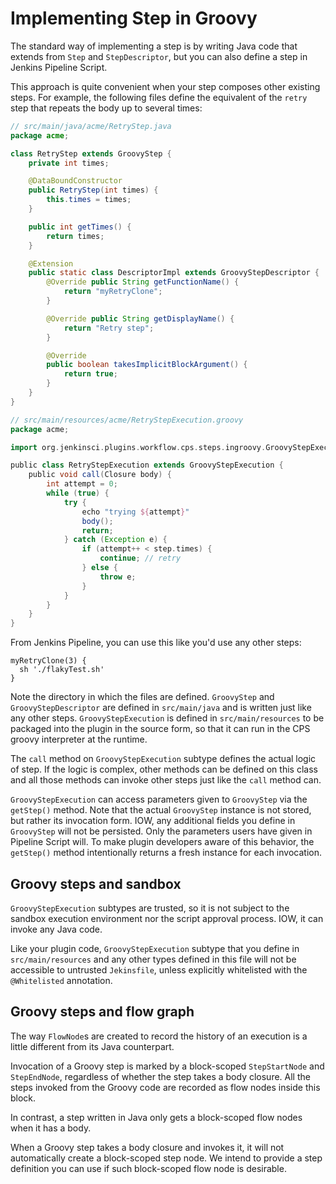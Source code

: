 # Implementing Step in Groovy
The standard way of implementing a step is by writing Java code that extends from `Step` and `StepDescriptor`,
but you can also define a step in Jenkins Pipeline Script.

This approach is quite convenient when your step composes other
existing steps. For example, the following files define
the equivalent of the `retry` step that repeats the body up to several times:

```java
// src/main/java/acme/RetryStep.java
package acme;

class RetryStep extends GroovyStep {
    private int times;

    @DataBoundConstructor
    public RetryStep(int times) {
        this.times = times;
    }

    public int getTimes() {
        return times;
    }

    @Extension
    public static class DescriptorImpl extends GroovyStepDescriptor {
        @Override public String getFunctionName() {
	        return "myRetryClone";
        }

        @Override public String getDisplayName() {
	        return "Retry step";
        }

        @Override
        public boolean takesImplicitBlockArgument() {
            return true;
        }
    }
}
```

```groovy
// src/main/resources/acme/RetryStepExecution.groovy
package acme;

import org.jenkinsci.plugins.workflow.cps.steps.ingroovy.GroovyStepExecution

public class RetryStepExecution extends GroovyStepExecution {
    public void call(Closure body) {
        int attempt = 0;
        while (true) {
            try {
                echo "trying ${attempt}"
                body();
                return;
            } catch (Exception e) {
                if (attempt++ < step.times) {
                    continue; // retry
                } else {
                    throw e;
                }
            }
        }
    }
}
```

From Jenkins Pipeline, you can use this like you'd use any other steps:

```
myRetryClone(3) {
  sh './flakyTest.sh'
}
```

Note the directory in which the files are defined. `GroovyStep` and `GroovyStepDescriptor`
are defined in `src/main/java` and is written just like any other steps.
`GroovyStepExecution` is defined in `src/main/resources` to be packaged into the plugin
in the source form, so that it can run in the CPS groovy interpreter at the runtime.

The `call` method on `GroovyStepExecution` subtype defines the actual logic of step.
If the logic is complex, other methods can be defined on this class and all those methods
can invoke other steps just like the `call` method can.

`GroovyStepExecution` can access parameters given to `GroovyStep` via the `getStep()` method.
Note that the actual `GroovyStep` instance is not stored, but rather its invocation form.
IOW, any additional fields you define in `GroovyStep` will not be persisted. Only the parameters
users have given in Pipeline Script will. To make plugin developers aware of this behavior,
the `getStep()` method intentionally returns a fresh instance for each invocation.

## Groovy steps and sandbox
`GroovyStepExecution` subtypes are trusted,
so it is not subject to the sandbox execution environment nor the script approval process.
IOW, it can invoke any Java code.

Like your plugin code, `GroovyStepExecution` subtype that
you define in `src/main/resources` and any other types defined in this file
will not be accessible to untrusted `Jekinsfile`, unless explicitly
whitelisted with the `@Whitelisted` annotation.

## Groovy steps and flow graph
The way `FlowNode`s are created to record the history of an execution is
a little different from its Java counterpart.

Invocation of a Groovy step is marked by a block-scoped
`StepStartNode` and `StepEndNode`, regardless of whether the step
takes a body closure. All the steps invoked from the Groovy code
are recorded as flow nodes inside this block.

In contrast, a step written in Java only gets a block-scoped flow
nodes when it has a body.

When a Groovy step takes a body closure and invokes it, it will not
automatically create a block-scoped step node. We intend to provide
a step definition you can use if such block-scoped flow node is desirable.

